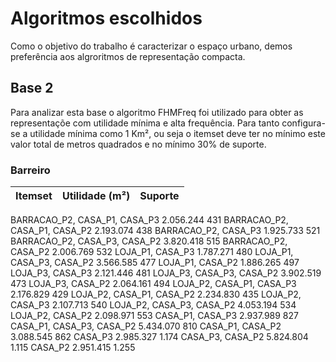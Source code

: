 # Algoritmos escolhidos
Como o objetivo do trabalho é caracterizar o espaço urbano, demos preferência aos algroritmos de representação compacta. 

## Base 2
Para analizar esta base o algoritmo FHMFreq foi utilizado para obter as representaçõe com utilidade mínima e alta frequência. Para tanto configura-se a utilidade mínima como 1 Km², ou seja o itemset deve ter no mínimo este valor total de metros quadrados e no mínimo 30% de suporte.  

### Barreiro
Itemset| Utilidade (m²)| Suporte
--|--|--
BARRACAO_P2, CASA_P1, CASA_P3	2.056.244	431
BARRACAO_P2, CASA_P1, CASA_P2	2.193.074	438
BARRACAO_P2, CASA_P3	1.925.733	521
BARRACAO_P2, CASA_P3, CASA_P2	3.820.418	515
BARRACAO_P2, CASA_P2	2.006.769	532
LOJA_P1, CASA_P3	1.787.271	480
LOJA_P1, CASA_P3, CASA_P2	3.566.585	477
LOJA_P1, CASA_P2	1.886.265	497
LOJA_P3, CASA_P3	2.121.446	481
LOJA_P3, CASA_P3, CASA_P2	3.902.519	473
LOJA_P3, CASA_P2	2.064.161	494
LOJA_P2, CASA_P1, CASA_P3	2.176.829	429
LOJA_P2, CASA_P1, CASA_P2	2.234.830	435
LOJA_P2, CASA_P3	2.107.713	540
LOJA_P2, CASA_P3, CASA_P2	4.053.194	534
LOJA_P2, CASA_P2	2.098.971	553
CASA_P1, CASA_P3	2.937.989	827
CASA_P1, CASA_P3, CASA_P2	5.434.070	810
CASA_P1, CASA_P2	3.088.545	862
CASA_P3	2.985.327	1.174
CASA_P3, CASA_P2	5.824.804	1.115
CASA_P2	2.951.415	1.255



